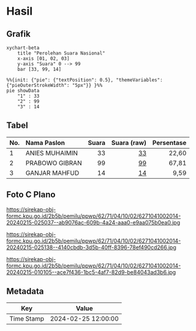 # Hasil

## Grafik

```mermaid
xychart-beta
    title "Perolehan Suara Nasional"
    x-axis [01, 02, 03]
    y-axis "Suara" 0 --> 99
    bar [33, 99, 14]
```

```mermaid
%%{init: {"pie": {"textPosition": 0.5}, "themeVariables": {"pieOuterStrokeWidth": "5px"}} }%%
pie showData
    "1" : 33
    "2" : 99
    "3" : 14
```

## Tabel

| No. | Nama Paslon    | Suara | Suara (raw) | Persentase |
|:--- |:-------------- | -----:| -----------:| ----------:|
| 1   | ANIES MUHAIMIN | 33    | [33][p-1]   | 22,60      |
| 2   | PRABOWO GIBRAN | 99    | [99][p-2]   | 67,81      |
| 3   | GANJAR MAHFUD  | 14    | [14][p-3]   | 9,59       |


[p-1]: https://github.com/gigit-pemilu/pemilu-2024/blob/main/pilpres/hitung-suara/sub/62-kalimantan-tengah/sub/71-kota-palangkaraya/sub/04-sabangau/sub/1002-kalampangan/sub/014-tps/sub/paslon-1.txt
[p-2]: https://github.com/gigit-pemilu/pemilu-2024/blob/main/pilpres/hitung-suara/sub/62-kalimantan-tengah/sub/71-kota-palangkaraya/sub/04-sabangau/sub/1002-kalampangan/sub/014-tps/sub/paslon-2.txt
[p-3]: https://github.com/gigit-pemilu/pemilu-2024/blob/main/pilpres/hitung-suara/sub/62-kalimantan-tengah/sub/71-kota-palangkaraya/sub/04-sabangau/sub/1002-kalampangan/sub/014-tps/sub/paslon-3.txt

## Foto C Plano

https://sirekap-obj-formc.kpu.go.id/2b5b/pemilu/ppwp/62/71/04/10/02/6271041002014-20240215-025037--ab9076ac-609b-4a24-aaa0-e9aa075b0ea0.jpg

https://sirekap-obj-formc.kpu.go.id/2b5b/pemilu/ppwp/62/71/04/10/02/6271041002014-20240215-025138--4140cbdb-3d5b-40ff-8396-78ef490cd266.jpg

https://sirekap-obj-formc.kpu.go.id/2b5b/pemilu/ppwp/62/71/04/10/02/6271041002014-20240215-010105--ace7f436-1bc5-4af7-82d9-be84043ad3b6.jpg


## Metadata

| Key        | Value               |
| ---------- | ------------------- |
| Time Stamp | 2024-02-25 12:00:00 |



